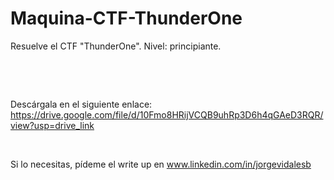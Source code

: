 # Maquina-CTF-ThunderOne
Resuelve el CTF "ThunderOne". Nivel: principiante.

&nbsp;

&nbsp;

Descárgala en el siguiente enlace:
https://drive.google.com/file/d/10Fmo8HRijVCQB9uhRp3D6h4qGAeD3RQR/view?usp=drive_link

&nbsp;


Si lo necesitas, pídeme el write up en www.linkedin.com/in/jorgevidalesb
